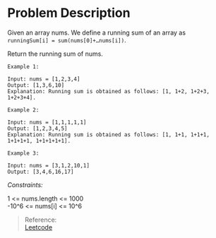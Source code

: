 # Problem Description

Given an array nums. We define a running sum of an array as <br>`runningSum[i] = sum(nums[0]+…nums[i])`.

Return the running sum of nums.

```
Example 1:

Input: nums = [1,2,3,4]
Output: [1,3,6,10]
Explanation: Running sum is obtained as follows: [1, 1+2, 1+2+3, 1+2+3+4].
```

```
Example 2:

Input: nums = [1,1,1,1,1]
Output: [1,2,3,4,5]
Explanation: Running sum is obtained as follows: [1, 1+1, 1+1+1, 1+1+1+1, 1+1+1+1+1].
```

```
Example 3:

Input: nums = [3,1,2,10,1]
Output: [3,4,6,16,17]
```

_Constraints:_

1 <= nums.length <= 1000 <br>
-10^6 <= nums[i] <= 10^6

>Reference: <br>
[Leetcode](https://leetcode.com/problems/running-sum-of-1d-array/)
